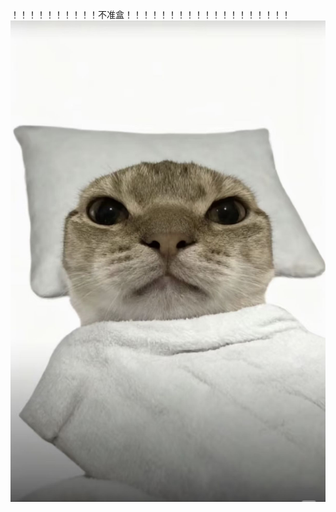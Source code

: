 ！！！！！！！！！！不准盒！！！！！！！！！！！！！！！！！！！
<img src="https://github.com/skh2945932142/SKH2945932142/blob/main/images/Image_1760085037367.jpg" alt="哈基米" />
